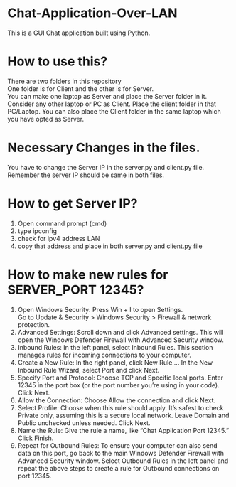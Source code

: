 # Chat-Application-Over-LAN
This is a GUI Chat application built using Python.<br/>
# How to use this?
There are two folders in this repository<br>
One folder is for Client and the other is for Server.<br>
You can make one laptop as Server and place the Server folder in it. <br>
Consider any other laptop or PC as Client. Place the client folder in that PC/Laptop. You can also place the Client folder in the same laptop which you have opted as Server. <br>

# Necessary Changes in the files.
You have to change the Server IP in the server.py and client.py file. Remember the server IP should be same in both files.

# How to get Server IP?
1. Open command prompt (cmd)
2. type ipconfig
3. check for ipv4 address LAN
4. copy that address and place in both server.py and client.py file

# How to make new rules for SERVER_PORT 12345?
1. Open Windows Security:
  Press Win + I to open Settings.<br>
  Go to Update & Security > Windows Security > Firewall & network protection. <br>
2. Advanced Settings:
  Scroll down and click Advanced settings. This will open the Windows Defender Firewall with Advanced Security window.
3. Inbound Rules:
In the left panel, select Inbound Rules. This section manages rules for incoming connections to your computer.
4. Create a New Rule:
In the right panel, click New Rule....
In the New Inbound Rule Wizard, select Port and click Next.
5. Specify Port and Protocol:
Choose TCP and Specific local ports.
Enter 12345 in the port box (or the port number you’re using in your code).
Click Next.
6. Allow the Connection:
Choose Allow the connection and click Next.
7. Select Profile:
Choose when this rule should apply. It’s safest to check Private only, assuming this is a secure local network. Leave Domain and Public unchecked unless needed.
Click Next.
8. Name the Rule:
Give the rule a name, like “Chat Application Port 12345.”
Click Finish.
9. Repeat for Outbound Rules:
To ensure your computer can also send data on this port, go back to the main Windows Defender Firewall with Advanced Security window.
Select Outbound Rules in the left panel and repeat the above steps to create a rule for Outbound connections on port 12345.
